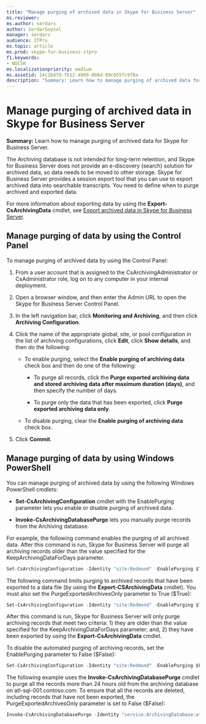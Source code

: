 ```yaml
---
title: "Manage purging of archived data in Skype for Business Server"
ms.reviewer: 
ms.author: serdars
author: SerdarSoysal
manager: serdars
audience: ITPro
ms.topic: article
ms.prod: skype-for-business-itpro
f1.keywords:
- NOCSH
ms.localizationpriority: medium
ms.assetid: 14c2b4fd-f612-4909-808d-09c655fc9f8a
description: "Summary: Learn how to manage purging of archived data for Skype for Business Server."
---
```


# Manage purging of archived data in Skype for Business Server

**Summary:** Learn how to manage purging of archived data for Skype for Business Server.
  
The Archiving database is not intended for long-term retention, and Skype for Business Server does not provide an e-discovery (search) solution for archived data, so data needs to be moved to other storage. Skype for Business Server provides a session export tool that you can use to export archived data into searchable transcripts. You need to define when to purge archived and exported data. 
  
For more information about exporting data by using the **Export-CsArchivingData** cmdlet, see [Export archived data in Skype for Business Server](export-archived-data.md).
  
## Manage purging of data by using the Control Panel

To manage purging of archived data by using the Control Panel:
  
1. From a user account that is assigned to the CsArchivingAdministrator or CsAdministrator role, log on to any computer in your internal deployment. 
    
2. Open a browser window, and then enter the Admin URL to open the Skype for Business Server Control Panel. 
    
3. In the left navigation bar, click **Monitoring and Archiving**, and then click **Archiving Configuration**.
    
4. Click the name of the appropriate global, site, or pool configuration in the list of archiving configurations, click **Edit**, click **Show details**, and then do the following:
    
   - To enable purging, select the **Enable purging of archiving data** check box and then do one of the following:
    
     - To purge all records, click the **Purge exported archiving data and stored archiving data after maximum duration (days)**, and then specify the number of days.
    
     - To purge only the data that has been exported, click **Purge exported archiving data only**.
    
   - To disable purging, clear the **Enable purging of archiving data** check box.
    
5. Click **Commit**.
    
## Manage purging of data by using Windows PowerShell

You can manage purging of archived data by using the following Windows PowerShell cmdlets:
  
- **Set-CsArchivingConfiguration** cmdlet with the EnablePurging parameter lets you enable or disable purging of archived data.
    
- **Invoke-CsArchivingDatabasePurge** lets you manually purge records from the Archiving database.
    
For example, the following command enables the purging of all archived data. After this command is run, Skype for Business Server will purge all archiving records older than the value specified for the KeepArchivingDataForDays parameter. 
  
```PowerShell
Set-CsArchivingConfiguration -Identity "site:Redmond" -EnablePurging $True
```

The following command limits purging to archived records that have been exported to a data file (by using the **Export-CSArchivingData** cmdlet). You must also set the PurgeExportedArchivesOnly parameter to True ($True):
  
```PowerShell
Set-CsArchivingConfiguration -Identity "site:Redmond" -EnablePurging $True -PurgeExportedArchivesOnly $True
```

After this command is run, Skype for Business Server will only purge archiving records that meet two criteria: 1) they are older than the value specified for the KeepArchivingDataForDays parameter; and, 2) they have been exported by using the **Export-CsArchivingData** cmdlet.
  
To disable the automated purging of archiving records, set the EnablePurging parameter to False ($False):
  
```PowerShell
Set-CsArchivingConfiguration -Identity "site:Redmond" -EnablePurging $False
```

The following example uses the **Invoke-CsArchivingDatabasePurge** cmdlet to purge all the records more than 24 hours old from the archiving database on atl-sql-001.contoso.com. To ensure that all the records are deleted, including records that have not been exported, the PurgeExportedArchivesOnly parameter is set to False ($False):
  
```PowerShell
Invoke-CsArchivingDatabasePurge -Identity "service:ArchivingDatabase:atl-sql-001.contoso.com" -PurgeArchivingDataOlderThanHours 24 -PurgeExportedArchivesOnly $False
```
